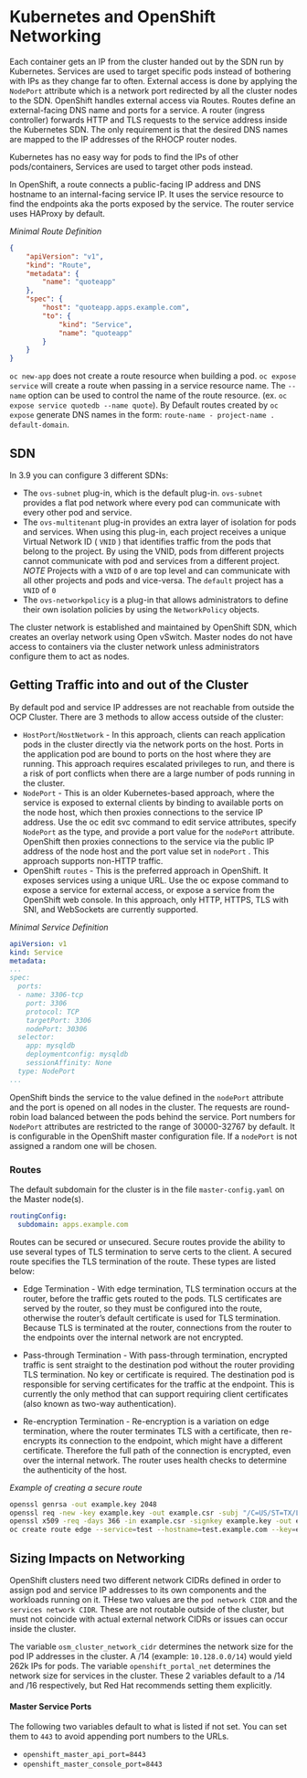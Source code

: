 # Kubernetes and OpenShift Networking

Each container gets an IP from the cluster handed out by the SDN run by Kubernetes. Services are used to target specific pods instead of bothering with IPs as they change far to often. External access is done by applying the `NodePort` attribute which is a network port redirected by all the cluster nodes to the SDN. OpenShift handles external access via Routes. Routes define an external-facing DNS name and ports for a service. A router (ingress controller) forwards HTTP and TLS requests to the service address inside the Kubernetes SDN. The only requirement is that the desired DNS names are mapped to the IP addresses of the RHOCP router nodes.

Kubernetes has no easy way for pods to find the IPs of other pods/containers, Services are used to target other pods instead.

In OpenShift, a route connects a public-facing IP address and DNS hostname to an internal-facing service IP. It uses the service resource to find the endpoints aka the ports exposed by the service. The router service uses HAProxy by default. 

*Minimal Route Definition*

```json
{
    "apiVersion": "v1",
    "kind": "Route",
    "metadata": {
        "name": "quoteapp"
    },
    "spec": {
        "host": "quoteapp.apps.example.com",
        "to": {
            "kind": "Service",
            "name": "quoteapp"
        }
    }
}
```

`oc new-app` does not create a route resource when building a pod. `oc expose service` will create a route when passing in a service resource name. The `--name` option can be used to control the name of the route resource. (ex. `oc expose service quotedb --name quote`). By Default routes created by `oc expose` generate DNS names in the form: `route-name - project-name . default-domain`. 


## SDN

In 3.9 you can configure 3 different SDNs:

* The `ovs-subnet` plug-in, which is the default plug-in. `ovs-subnet` provides a flat pod network where every pod can communicate with every other pod and service.
* The `ovs-multitenant` plug-in provides an extra layer of isolation for pods and services. When using this plug-in, each project receives a unique Virtual Network ID ( `VNID` ) that identifies traffic from the pods that belong to the project. By using the VNID, pods from different projects cannot communicate with pod and services from a different project. *NOTE* Projects with a `VNID` of `0` are top level and can communicate with all other projects and pods and vice-versa. The `default` project has a `VNID` of `0`
* The `ovs-networkpolicy` is a plug-in that allows administrators to define their own isolation policies by using the `NetworkPolicy` objects.

The cluster network is established and maintained by OpenShift SDN, which creates an overlay network using Open vSwitch. Master nodes do not have access to containers via the cluster network unless administrators configure them to act as nodes.


## Getting Traffic into and out of the Cluster

By default pod and service IP addresses are not reachable from outside the OCP Cluster. There are 3 methods to allow access outside of the cluster:

* `HostPort`/`HostNetwork` - In this approach, clients can reach application pods in the cluster directly via the network ports on the host. Ports in the application pod are bound to ports on the host where they are running. This approach requires escalated privileges to run, and there is a risk of port conflicts when there are a large number of pods running in the cluster.
* `NodePort` - This is an older Kubernetes-based approach, where the service is exposed to external clients by binding to available ports on the node host, which then proxies connections to the service IP address. Use the oc edit svc command to edit service attributes, specify `NodePort` as the type, and provide a port value for the `nodePort` attribute. OpenShift then proxies connections to the service via the public IP address of the node host and the port value set in `nodePort` . This approach supports non-HTTP traffic.
* OpenShift `routes` - This is the preferred approach in OpenShift. It exposes services using a unique URL. Use the oc expose command to expose a service for external access, or expose a service from the OpenShift web console. In this approach, only HTTP, HTTPS, TLS with SNI, and WebSockets are currently supported.

*Minimal Service Definition*
```yaml
apiVersion: v1
kind: Service
metadata:
...
spec:
  ports:
  - name: 3306-tcp
    port: 3306
    protocol: TCP
    targetPort: 3306 
    nodePort: 30306
  selector:
    app: mysqldb
    deploymentconfig: mysqldb
    sessionAffinity: None
  type: NodePort
...
```

OpenShift binds the service to the value defined in the `nodePort` attribute and the port is opened on all nodes in the cluster. The requests are round-robin load balanced between the pods behind the service. Port numbers for `NodePort` attributes are restricted to the range of 30000-32767 by default. It is configurable in the OpenShift master configuration file. If a `nodePort` is not assigned a random one will be chosen.

### Routes

The default subdomain for the cluster is in the file `master-config.yaml` on the Master node(s). 

```yaml
routingConfig:
  subdomain: apps.example.com
```

Routes can be secured or unsecured. Secure routes provide the ability to use several types of TLS termination to serve certs to the client. A secured route specifies the TLS termination of the route. These types are listed below:

* Edge Termination - With edge termination, TLS termination occurs at the router, before the traffic gets routed to the pods. TLS certificates are served by the router, so they must be configured into the route, otherwise the router’s default certificate is used for TLS termination. Because TLS is terminated at the router, connections from the router to the endpoints over the internal network are not encrypted.

* Pass-through Termination - With pass-through termination, encrypted traffic is sent straight to the destination pod without the router providing TLS termination. No key or certificate is required. The destination pod is responsible for serving certificates for the traffic at the endpoint. This is currently the only method that can support requiring client certificates (also known as two-way authentication).

* Re-encryption Termination - Re-encryption is a variation on edge termination, where the router terminates TLS with a certificate, then re-encrypts its connection to the endpoint, which might have a different certificate. Therefore the full path of the connection is encrypted, even over the internal network. The router uses health checks to determine the authenticity of the host.

*Example of creating a secure route*
```sh
openssl genrsa -out example.key 2048
openssl req -new -key example.key -out example.csr -subj "/C=US/ST=TX/L=Houston/O=Example/OU=IT/CN=test.example.com"
openssl x509 -req -days 366 -in example.csr -signkey example.key -out example.crt
oc create route edge --service=test --hostname=test.example.com --key=example.key --cert=example.crt
```

## Sizing Impacts on Networking

OpenShift clusters need two different network CIDRs defined in order to assign pod and service IP addresses to its own components and the workloads running on it. THese two values are the `pod network CIDR` and the `services network CIDR`. These are not routable outside of the cluster, but must not coincide with actual external network CIDRs or issues can occur inside the cluster.

The variable `osm_cluster_network_cidr` determines the network size for the pod IP addresses in the cluster. A /14 (example: `10.128.0.0/14`) would yield 262k IPs for pods. The variable `openshift_portal_net` determines the network size for services in the cluster. These 2 variables default to a /14 and /16 respectively, but Red Hat recommends setting them explicitly.

#### Master Service Ports

The following two variables default to what is listed if not set. You can set them to `443` to avoid appending port numbers to the URLs.

* `openshift_master_api_port=8443`
* `openshift_master_console_port=8443`

